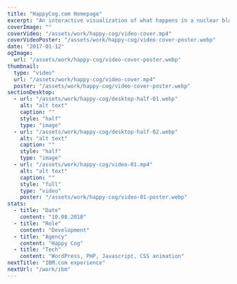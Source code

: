 ```yaml
---
title: "HappyCog.com Homepage"
excerpt: "An interactive visualization of what happens in a nuclear blast, and a flexible system of components for building media-rich longform articles. The Outrider Foundation “envisions a world where people live without fear of nuclear annihilation or climate-induced catastrophe.” To forward this vision, we built a flexible system for creating media-rich longform articles and two custom interactives."
coverImage: ""
coverVideo: "/assets/work/happy-cog/video-cover.mp4"
coverVideoPoster: "/assets/work/happy-cog/video-cover-poster.webp"
date: "2017-01-12"
ogImage:
  url: "/assets/work/happy-cog/video-cover-poster.webp"
thumbnail:
  type: "video"
  url: "/assets/work/happy-cog/video-cover.mp4"
  poster: "/assets/work/happy-cog/video-cover-poster.webp"
sectionDesktop:
  - url: "/assets/work/happy-cog/desktop-half-01.webp"
    alt: "alt text"
    caption: ""
    style: "half"
    type: "image"
  - url: "/assets/work/happy-cog/desktop-half-02.webp"
    alt: "alt text"
    caption: ""
    style: "half"
    type: "image"
  - url: "/assets/work/happy-cog/video-01.mp4"
    alt: "alt text"
    caption: ""
    style: "full"
    type: "video"
    poster: "/assets/work/happy-cog/video-01-poster.webp"
stats:
  - title: "Date"
    content: "10.08.2018"
  - title: "Role"
    content: "Development"
  - title: "Agency"
    content: "Happy Cog"
  - title: "Tech"
    content: "WordPress, PHP, Javascript, CSS animation"
nextTitle: "IBM.com experience"
nextUrl: "/work/ibm"
---
```


